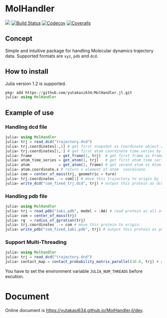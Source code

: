 # MolHandler

<!-- [![](https://img.shields.io/badge/docs-stable-blue.svg)](https://yutakasi634.github.io/MolHandler.jl/stable) -->
[![](https://img.shields.io/badge/docs-dev-blue.svg)](https://yutakasi634.github.io/MolHandler.jl/dev)
[![Build Status](https://travis-ci.com/yutakasi634/MolHandler.jl.svg?branch=master)](https://travis-ci.com/yutakasi634/MolHandler.jl)
[![Codecov](https://codecov.io/gh/yutakasi634/MolHandler.jl/branch/master/graph/badge.svg)](https://codecov.io/gh/yutakasi634/MolHandler.jl)
[![Coveralls](https://coveralls.io/repos/github/yutakasi634/MolHandler.jl/badge.svg?branch=master)](https://coveralls.io/github/yutakasi634/MolHandler.jl?branch=master)

## Concept
Simple and intuitive package for handling Molecular dynamics trajectory data.
Supported formats are `xyz`, `pdb` and `dcd`.

## How to install
Julia version 1.2 is supported.
```julia
pkg> add https://github.com/yutakasi634/MolHandler.jl.git
julia> using MolHandler
```

## Example of use
### Handling dcd file
```julia
julia> using MolHandler
julia> trj = read_dcd("trajectory.dcd")
julia> trj.coordinates[:,1] # get first snapshot as Coordinate object array.
julia> trj.coordinates[1,:] # get first atom coordinate time series by Coordinate object array.
julia> frame            = get_frame(1, trj)  # get first frame as Frame object.
julia> atom_time_series = get_atom(1, trj)   # get first atom time series as Atom object array.
julia> atom             = get_atom(2, frame) # get second atom as Atom object.
julia> atom.coordinate.x # return x element of atom  coordinate.
julia> com = center_of_mass(trj, geometric = ture)
julia> trj.coordinates .-= com[1] # move this trajectory to origin by first frame center of mass.
julia> write_dcd("com_fixed_trj.dcd", trj) # output this protein as dcd file.
```

### Handling pdb file
```julia
julia> using MolHandler
julia> trj = read_pdb("1aki.pdb", model = :AA) # read protein as all atom model.
julia> com = center_of_mass(trj)
julia> rg  = radius_of_gyration(trj)
julia> trj.coordinates .-= com # move this protein to origin.
julia> write_pdb("com_fixed_1aki.pdb", trj) # output this protein as pdb file.
```

### Support Multi-Threading
```julia
julia> using Molhandler
julia> trj = read_dcd("trajectory.dcd")
julia> contact_map = contact_probability_matrix_parallel(10.0, trj) # get contact-map of which contact threshold is 10.0.
```
You have to set the environment variable `JULIA_NUM_THREADS` before excution.

# Document
Online document is https://yutakasi634.github.io/MolHandler.jl/dev.
